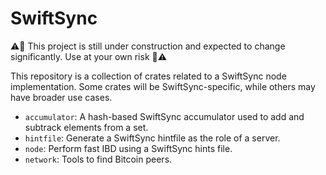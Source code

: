 # SwiftSync

:warning::construction: This project is still under construction and expected to change significantly. Use at your own risk :construction::warning:

This repository is a collection of crates related to a SwiftSync node implementation. Some crates will be SwiftSync-specific, while others may have broader use cases.

- `accumulator`: A hash-based SwiftSync accumulator used to add and subtrack elements from a set.
- `hintfile`: Generate a SwiftSync hintfile as the role of a server.
- `node`: Perform fast IBD using a SwiftSync hints file.
- `network`: Tools to find Bitcoin peers.
